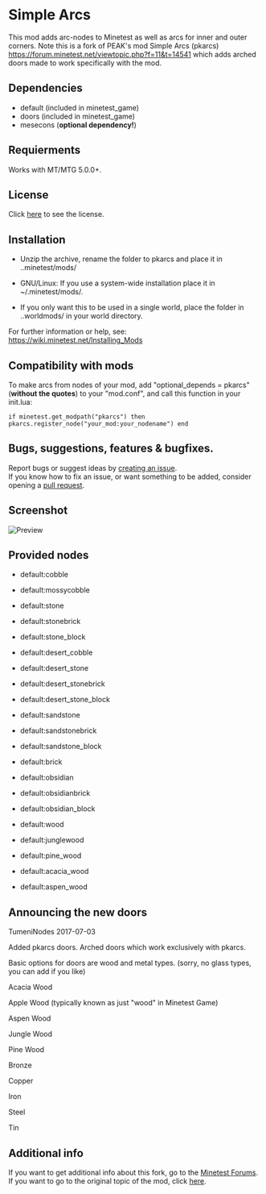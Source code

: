 # Simple Arcs
This mod adds arc-nodes to Minetest as well as arcs for inner and outer corners.
Note this is a fork of PEAK's mod Simple Arcs (pkarcs) https://forum.minetest.net/viewtopic.php?f=11&t=14541 which adds arched doors made to work specifically with the mod.

## Dependencies
- default (included in minetest_game)
- doors (included in minetest_game)
- mesecons (**optional dependency!**)

## Requierments
Works with MT/MTG 5.0.0+.

## License
Click [here](https://github.com/TumeniNodes/pkarcs/blob/master/LICENSE) to see the license.

## Installation
- Unzip the archive, rename the folder to pkarcs and
place it in ..minetest/mods/

- GNU/Linux: If you use a system-wide installation place
    it in ~/.minetest/mods/.

- If you only want this to be used in a single world, place
    the folder in ..worldmods/ in your world directory.

For further information or help, see:
https://wiki.minetest.net/Installing_Mods

## Compatibility with mods
To make arcs from nodes of your mod, add "optional_depends = pkarcs" (**without the quotes**) to your "mod.conf",
and call this function in your init.lua:

`if minetest.get_modpath("pkarcs") then
	pkarcs.register_node("your_mod:your_nodename")
end`

## Bugs, suggestions, features & bugfixes.
Report bugs or suggest ideas by [creating an issue](https://github.com/TumeniNodes/pkarcs/issues/new).    
If you know how to fix an issue, or want something to be added, consider opening a [pull request](https://github.com/TumeniNodes/pkarcs/compare).

## Screenshot
![Preview](https://github.com/TumeniNodes/pkarcs/blob/master/screenshot.png)

## Provided nodes
- default:cobble

- default:mossycobble

- default:stone

- default:stonebrick

- default:stone_block

- default:desert_cobble

- default:desert_stone

- default:desert_stonebrick

- default:desert_stone_block

- default:sandstone

- default:sandstonebrick

- default:sandstone_block

- default:brick

- default:obsidian

- default:obsidianbrick

- default:obsidian_block

- default:wood

- default:junglewood

- default:pine_wood

- default:acacia_wood

- default:aspen_wood

## Announcing the new doors
TumeniNodes 2017-07-03

Added pkarcs doors. Arched doors which work exclusively with pkarcs.

Basic options for doors are wood and metal types. (sorry, no glass types, you can add if you like)

Acacia Wood

Apple Wood (typically known as just "wood" in Minetest Game)

Aspen Wood

Jungle Wood

Pine Wood

Bronze

Copper

Iron

Steel

Tin

## Additional info
If you want to get additional info about this fork, go to the [Minetest Forums](https://forum.minetest.net/viewtopic.php?f=9&t=22839).    
If you want to go to the original topic of the mod, click [here](https://forum.minetest.net/viewtopic.php?f=11&t=14541).
